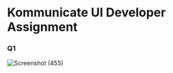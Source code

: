 # Kommunicate UI Developer Assignment

### Q1
![Screenshot (455)](https://user-images.githubusercontent.com/78247889/182039584-afebca43-0bde-4d8b-a084-0019ea01104c.png)